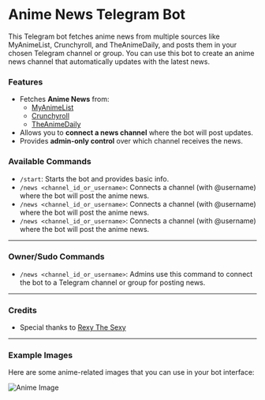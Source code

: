 # Anime News Telegram Bot

This Telegram bot fetches anime news from multiple sources like MyAnimeList, Crunchyroll, and TheAnimeDaily, and posts them in your chosen Telegram channel or group. You can use this bot to create an anime news channel that automatically updates with the latest news.

### Features
- Fetches **Anime News** from:
  - [MyAnimeList](https://myanimelist.net)
  - [Crunchyroll](https://feeds.feedburner.com/crunchyroll/rss)
  - [TheAnimeDaily](https://www.theanimedaily.com/feed/)
- Allows you to **connect a news channel** where the bot will post updates.
- Provides **admin-only control** over which channel receives the news.


### Available Commands

- `/start`: Starts the bot and provides basic info.
- `/news <channel_id_or_username>`: Connects a channel (with @username) where the bot will post the anime news.
- `/news <channel_id_or_username>`: Connects a channel (with @username) where the bot will post the anime news.
- `/news <channel_id_or_username>`: Connects a channel (with @username) where the bot will post the anime news.
---

### Owner/Sudo Commands

- `/news <channel_id_or_username>`: Admins use this command to connect the bot to a Telegram channel or group for posting news.

---

### Credits

- Special thanks to [Rexy The Sexy](https://t.me/RexySama) 
---

### Example Images
Here are some anime-related images that you can use in your bot interface:

![Anime Image](https://images8.alphacoders.com/138/1384114.png)
